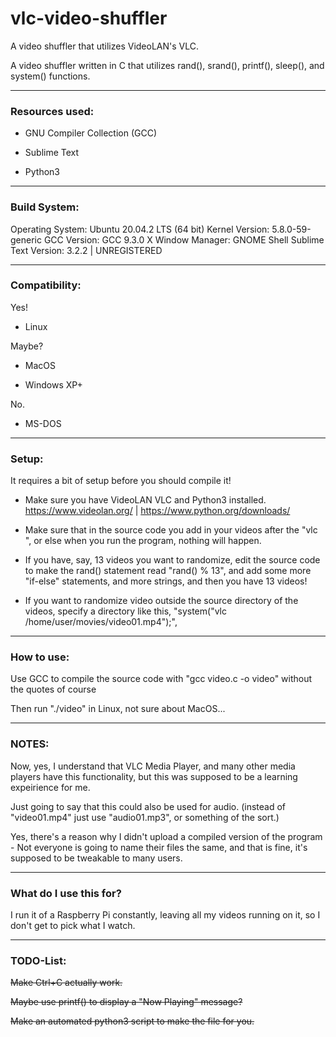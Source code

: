# vlc-video-shuffler
A video shuffler that utilizes VideoLAN's VLC.

A video shuffler written in C that utilizes rand(), srand(), printf(), sleep(), and system() functions.

--------------------------------------------------------

### Resources used:

* GNU Compiler Collection (GCC)

* Sublime Text

* Python3

--------------------------------------------------------

### Build System:

Operating System: Ubuntu 20.04.2 LTS (64 bit)
Kernel Version: 5.8.0-59-generic
GCC Version: GCC 9.3.0
X Window Manager: GNOME Shell
Sublime Text Version: 3.2.2 | UNREGISTERED

--------------------------------------------------------

### Compatibility:

Yes!

* Linux

Maybe?

* MacOS

* Windows XP+

No.

* MS-DOS
--------------------------------------------------------

### Setup:

It requires a bit of setup before you should compile it!

* Make sure you have VideoLAN VLC and Python3 installed. https://www.videolan.org/ | https://www.python.org/downloads/

* Make sure that in the source code you add in your videos after the "vlc ", or else when you run the program, nothing will happen. 

* If you have, say, 13 videos you want to randomize, edit the source code to make the rand() statement read "rand() % 13", and add some more "if-else" statements, and more strings, and then you have 13 videos!

* If you want to randomize video outside the source directory of the videos, specify a directory like this, "system("vlc /home/user/movies/video01.mp4");",

--------------------------------------------------------

### How to use:

Use GCC to compile the source code with "gcc video.c -o video" without the quotes of course

Then run "./video" in Linux, not sure about MacOS...

--------------------------------------------------------
### NOTES:

Now, yes, I understand that VLC Media Player, and many other media players have this functionality, but this was supposed to be a learning expeirience for me.  

Just going to say that this could also be used for audio. (instead of "video01.mp4" just use "audio01.mp3", or something of the sort.)

Yes, there's a reason why I didn't upload a compiled version of the program - Not everyone is going to name their files the same, and that is fine, it's supposed to be tweakable to many users.  

--------------------------------------------------------

### What do I use this for?

I run it of a Raspberry Pi constantly, leaving all my videos running on it, so I don't get to pick what I watch.  

--------------------------------------------------------

### TODO-List:

~~Make Ctrl+C actually work.~~

~~Maybe use printf() to display a "Now Playing" message?~~

~~Make an automated python3 script to make the file for you.~~



